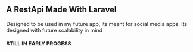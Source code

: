 ## A RestApi Made With Laravel

Designed to be used in my future app, its meant for social media apps.
Its designed with future scalability in mind


#### STILL IN EARLY PROGESS